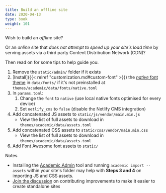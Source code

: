 ```yaml
---
title: Build an offline site
date: 2020-04-13
type: book
weight: 101
---
```


Wish to build an _offline_ site?

Or an _online_ site that _does not attempt to speed up your site's load time_ by serving assets via a third party Content Distribution Network (CDN)?

Then read on for some tips to help guide you.

1. Remove the `static/admin/` folder if it exists
2. [Install]({{< relref "customization.md#custom-font" >}}) the [_native_ font theme](https://github.com/gcushen/hugo-academic/blob/master/data/fonts/native.toml) in `data/fonts/` if it's not preinstalled at `themes/academic/data/fonts/native.toml`
2. In `params.toml`:
    1. Change the `font` to `native` (use local native fonts optimised for every device)
    2. Set `netlify_cms` to `false` (disable the Netlify CMS integration)
3. Add concatenated JS assets to `static/js/vendor/main.min.js`
    - View the list of full assets to download in `themes/academic/data/assets.toml`
4. Add concatenated CSS assets to `static/css/vendor/main.min.css`
    - View the list of full assets to download in `themes/academic/data/assets.toml`
5. Add Font Awesome font assets to `static/`

Notes

- Installing the [Academic Admin](https://github.com/sourcethemes/academic-admin) tool and running `academic import --assets` within your site's folder may help with **Steps 3 and 4** on importing JS and CSS assets.
- [Join the discussion](https://github.com/gcushen/hugo-academic/issues/1167) on contributing improvements to make it easier to create standalone sites
